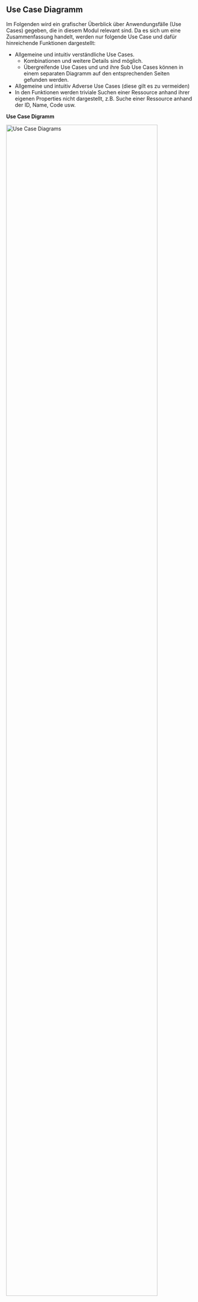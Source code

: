 ## Use Case Diagramm
Im Folgenden wird ein grafischer Überblick über Anwendungsfälle (Use Cases) gegeben, die in diesem Modul relevant sind. Da es sich um eine Zusammenfassung handelt, werden nur folgende Use Case und dafür hinreichende Funktionen dargestellt:
* Allgemeine und intuitiv verständliche Use Cases.
  * Kombinationen und weitere Details sind möglich.
  * Übergreifende Use Cases und und ihre Sub Use Cases können in einem separaten Diagramm auf den entsprechenden Seiten gefunden werden.
* Allgemeine und intuitiv Adverse Use Cases (diese gilt es zu vermeiden)
* In den Funktionen werden triviale Suchen einer Ressource anhand ihrer eigenen Properties nicht dargestellt, z.B. Suche einer Ressource anhand der ID, Name, Code usw.

**Use Case Digramm**

<img src="https://raw.githubusercontent.com/gematik/spec-ISiK-Medikation/rc/main-stufe-4/Material/images/diagrams/usecases.svg" alt="Use Case Diagrams" width="90%"/>


